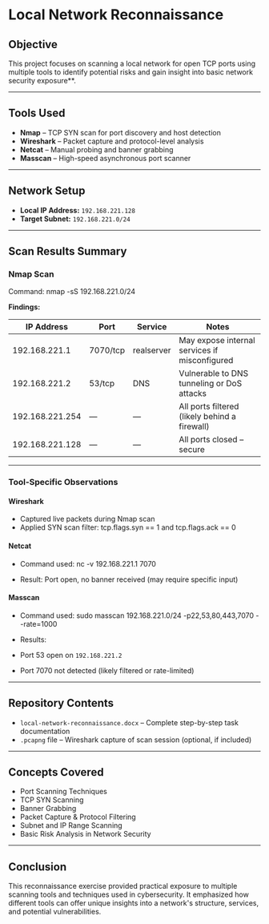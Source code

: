 #  Local Network Reconnaissance

##  Objective

This project focuses on scanning a local network for open TCP ports using multiple tools to identify potential risks and gain insight into basic network security exposure**.

---

## Tools Used

- **Nmap** – TCP SYN scan for port discovery and host detection  
- **Wireshark** – Packet capture and protocol-level analysis  
- **Netcat** – Manual probing and banner grabbing  
- **Masscan** – High-speed asynchronous port scanner  

---

##  Network Setup

- **Local IP Address:** `192.168.221.128`  
- **Target Subnet:** `192.168.221.0/24`  

---

##  Scan Results Summary

### Nmap Scan

Command:
nmap -sS 192.168.221.0/24


**Findings:**

| IP Address    	| Port 	| Service	| Notes |
|------------------|----------|------------|-------|
| 192.168.221.1 	| 7070/tcp | realserver | May expose internal services if misconfigured |
| 192.168.221.2 	| 53/tcp   | DNS    	| Vulnerable to DNS tunneling or DoS attacks |
| 192.168.221.254   | —    	| —      	| All ports filtered (likely behind a firewall) |
| 192.168.221.128   | —    	| —      	| All ports closed – secure |

---

### Tool-Specific Observations

#### Wireshark
- Captured live packets during Nmap scan
- Applied SYN scan filter:
tcp.flags.syn == 1 and tcp.flags.ack == 0


#### Netcat
- Command used:
nc -v 192.168.221.1 7070

- Result: Port open, no banner received (may require specific input)

#### Masscan
- Command used:
sudo masscan 192.168.221.0/24 -p22,53,80,443,7070 --rate=1000

- Results:
- Port 53 open on `192.168.221.2`
- Port 7070 not detected (likely filtered or rate-limited)

---

## Repository Contents

- `local-network-reconnaissance.docx` – Complete step-by-step task documentation  
- `.pcapng` file – Wireshark capture of scan session (optional, if included)

---

## Concepts Covered

- Port Scanning Techniques  
- TCP SYN Scanning  
- Banner Grabbing  
- Packet Capture & Protocol Filtering  
- Subnet and IP Range Scanning  
- Basic Risk Analysis in Network Security  

---

## Conclusion

This reconnaissance exercise provided practical exposure to multiple scanning tools and techniques used in cybersecurity. It emphasized how different tools can offer unique insights into a network's structure, services, and potential vulnerabilities.


